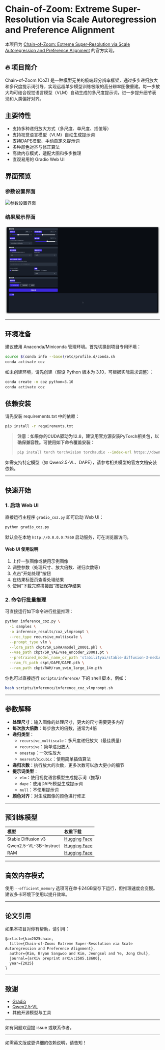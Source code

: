 # Chain-of-Zoom: Extreme Super-Resolution via Scale Autoregression and Preference Alignment

本项目为 [Chain-of-Zoom: Extreme Super-Resolution via Scale Autoregression and Preference Alignment](https://arxiv.org/abs/2505.18600) 的官方实现。

## 🔥 项目简介

Chain-of-Zoom (CoZ) 是一种模型无关的极端超分辨率框架，通过多步递归放大和多尺度提示词引导，实现远超单步模型训练极限的高分辨率图像重建。每一步放大均可结合视觉语言模型（VLM）自动生成的多尺度提示词，进一步提升细节表现和人类偏好对齐。

## 主要特性

- 支持多种递归放大方式（多尺度、单尺度、插值等）
- 支持视觉语言模型（VLM）自动生成提示词
- 支持DAPE模型、手动自定义提示词
- 多种颜色对齐与修正算法
- 高效内存模式，适配大图和多步推理
- 直观易用的 Gradio Web UI

## 界面预览

### 参数设置界面

![参数设置界面](assets/gradio_ui_1.png)

### 结果展示界面

![结果展示界面](assets/gradio_ui_2.png)

---

## 环境准备

建议使用 Anaconda/Miniconda 管理环境。首先切换到项目专用环境：

```bash
source $(conda info --base)/etc/profile.d/conda.sh
conda activate coz
```

如未创建环境，请先创建（假设 Python 版本为 3.10，可根据实际需求调整）：

```bash
conda create -n coz python=3.10
conda activate coz
```

## 依赖安装

请先安装 requirements.txt 中的依赖：

```bash
pip install -r requirements.txt
```

> **注意：如果你的CUDA驱动为12.8，建议用官方源安装PyTorch相关包，以确保兼容性。可使用如下命令覆盖安装：**
>
> ```bash
> pip install torch torchvision torchaudio --index-url https://download.pytorch.org/whl/cu128
> ```

如需支持特定模型（如 Qwen2.5-VL、DAPE），请参考相关模型的官方文档安装依赖。

---

## 快速开始

### 1. 启动 Web UI

直接运行主程序 `gradio_coz.py` 即可启动 Web UI：

```bash
python gradio_coz.py
```

默认会在本地 `http://0.0.0.0:7860` 启动服务，可在浏览器访问。

#### Web UI 使用说明

1. 上传一张图像或使用示例图像
2. 调整参数（处理尺寸、放大倍数、递归次数等）
3. 点击"开始处理"按钮
4. 在结果标签页查看处理结果
5. 使用"下载完整拼接图"按钮保存结果

### 2. 命令行批量推理

可直接运行如下命令进行批量推理：

```bash
python inference_coz.py \
  -i samples \
  -o inference_results/coz_vlmprompt \
  --rec_type recursive_multiscale \
  --prompt_type vlm \
  --lora_path ckpt/SR_LoRA/model_20001.pkl \
  --vae_path ckpt/SR_VAE/vae_encoder_20001.pt \
  --pretrained_model_name_or_path 'stabilityai/stable-diffusion-3-medium-diffusers' \
  --ram_ft_path ckpt/DAPE/DAPE.pth \
  --ram_path ckpt/RAM/ram_swin_large_14m.pth
```

你也可以直接运行 `scripts/inference/` 下的 shell 脚本，例如：

```bash
bash scripts/inference/inference_coz_vlmprompt.sh
```

---

## 参数解释

- **处理尺寸**：输入图像的处理尺寸，更大的尺寸需要更多内存
- **每次放大倍数**：每步放大的倍数，通常为4倍
- **递归类型**：
  - `recursive_multiscale`：多尺度递归放大（最佳质量）
  - `recursive`：简单递归放大
  - `onestep`：一次性放大
  - `nearest`/`bicubic`：使用简单插值算法
- **递归次数**：执行放大的次数，更多次数可以放大更小的细节
- **提示词类型**：
  - `vlm`：使用视觉语言模型生成提示词（推荐）
  - `dape`：使用DAPE模型生成提示词
  - `null`：不使用提示词
- **颜色对齐**：对生成图像的颜色进行修正

---

## 预训练模型

| 模型 | 权重下载 |
|:---------|:--------|
| Stable Diffusion v3 | [Hugging Face](https://huggingface.co/stabilityai/stable-diffusion-3-medium)
| Qwen2.5-VL-3B-Instruct | [Hugging Face](https://huggingface.co/Qwen/Qwen2.5-VL-3B-Instruct)
| RAM | [Hugging Face](https://huggingface.co/spaces/xinyu1205/recognize-anything/blob/main/ram_swin_large_14m.pth)

---

## 高效内存模式

使用 `--efficient_memory` 选项可在单卡24GB显存下运行，但推理速度会变慢。建议多卡环境下使用以提升效率。

---

## 论文引用

如果本项目对你有帮助，请引用：

```
@article{kim2025chain,
  title={Chain-of-Zoom: Extreme Super-Resolution via Scale Autoregression and Preference Alignment},
  author={Kim, Bryan Sangwoo and Kim, Jeongsol and Ye, Jong Chul},
  journal={arXiv preprint arXiv:2505.18600},
  year={2025}
}
```

---

## 致谢

- [Gradio](https://gradio.app/)
- [Qwen2.5-VL](https://huggingface.co/Qwen/Qwen2.5-VL-3B-Instruct)
- 其他开源模型与工具

---

如有问题欢迎提 issue 或联系作者。

---

如需英文版或更详细的依赖说明，请告知！

